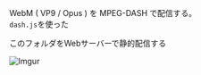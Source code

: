 WebM ( VP9 / Opus ) を MPEG-DASH で配信する。  
`dash.js`を使った

このフォルダをWebサーバーで静的配信する

![Imgur](https://imgur.com/uzin760.png)